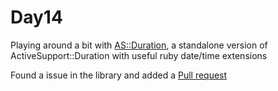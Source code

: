 # Day14
Playing around a bit with [AS::Duration](https://github.com/janko-m/as-duration), a standalone version of ActiveSupport::Duration with useful ruby date/time extensions

Found a issue in the library and added a [Pull request](https://github.com/janko-m/as-duration/pull/2)
